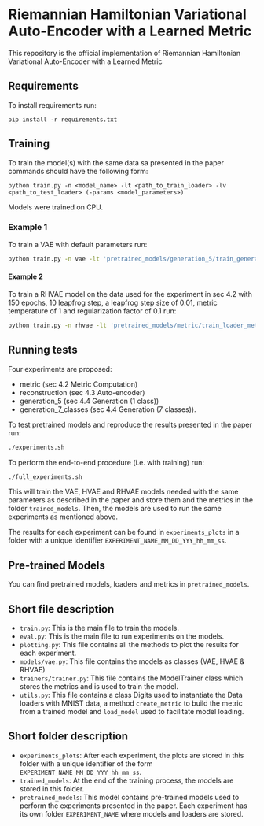 # Riemannian Hamiltonian Variational Auto-Encoder with a Learned Metric

This repository is the official implementation of Riemannian Hamiltonian Variational Auto-Encoder with a Learned Metric


## Requirements

To install requirements run:

```setup
pip install -r requirements.txt
```

## Training

To train the model(s) with the same data sa presented in the paper commands should have the following form:

```train
python train.py -n <model_name> -lt <path_to_train_loader> -lv <path_to_test_loader> (-params <model_parameters>)
```

Models were trained on CPU.

### Example 1

To train a VAE with default parameters run:

```bash
python train.py -n vae -lt 'pretrained_models/generation_5/train_generation_5_loader_generation_5_final' -lv 'pretrained_models/generation_5/test_generation_5_loader_generation_5_final' -ne 1000'
```

#### Example 2

To train a RHVAE model on the data used for the experiment in sec 4.2 with 150 epochs, 10 leapfrog step, a leapfrog step size of 0.01, metric temperature of 1 and regularization factor of 0.1 run:

```bash
python train.py -n rhvae -lt 'pretrained_models/metric/train_loader_metric_final' -lv 'pretrained_models/metric/test_loader_metric_final' -ne 150 -n_lf 10 -eps_lf 0.01 -temp 1 -reg 0.1-spec 'T1'

```

## Running tests

Four experiments are proposed:

- metric (sec 4.2 Metric Computation)
- reconstruction (sec 4.3 Auto-encoder)
- generation_5 (sec 4.4 Generation (1 class))
- generation_7_classes (sec 4.4 Generation (7 classes)).

To test pretrained models and reproduce the results presented in the paper run:

```bash
./experiments.sh
```

To perform the end-to-end procedure (i.e. with training) run:

```bash
./full_experiments.sh
```

This will train the VAE, HVAE and RHVAE models needed with the same parameters as described in the paper and store them and the metrics in the folder `trained_models`. Then, the models are used to run the same experiments as mentioned above. 

The results for each experiment can be found in `experiments_plots` in a folder with a unique identifier `EXPERIMENT_NAME_MM_DD_YYY_hh_mm_ss`.


## Pre-trained Models

You can find pretrained models, loaders and metrics in `pretrained_models`.

## Short file description

- `train.py`: This is the main file to train the models.
- `eval.py`: This is the main file to run experiments on the models.
- `plotting.py`: This file contains all the methods to plot the results for each experiment.
- `models/vae.py`: This file contains the models as classes (VAE, HVAE & RHVAE)
- `trainers/trainer.py`: This file contains the ModelTrainer class which stores the metrics and is used to train the model.
- `utils.py`: This file contains a class Digits used to instantiate the Data loaders with MNIST data, a method `create_metric` to build the metric from a trained model and `load_model` used to facilitate model loading.

## Short folder description

- `experiments_plots`: After each experiment, the plots are stored in this folder with a unique identifier of the form `EXPERIMENT_NAME_MM_DD_YYY_hh_mm_ss`.
- `trained_models`: At the end of the training process, the models are stored in this folder.
- `pretrained_models`: This model contains pre-trained models used to perform the experiments presented in the paper. Each experiment has its own folder `EXPERIMENT_NAME` where models and loaders are stored.

